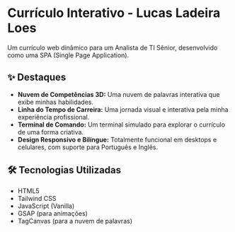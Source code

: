 # Currículo Interativo - Lucas Ladeira Loes

Um currículo web dinâmico para um Analista de TI Sênior, desenvolvido como uma SPA (Single Page Application).

## ✨ Destaques

* **Nuvem de Competências 3D:** Uma nuvem de palavras interativa que exibe minhas habilidades.
* **Linha do Tempo de Carreira:** Uma jornada visual e interativa pela minha experiência profissional.
* **Terminal de Comando:** Um terminal simulado para explorar o currículo de uma forma criativa.
* **Design Responsivo e Bilíngue:** Totalmente funcional em desktops e celulares, com suporte para Português e Inglês.

## 🛠️ Tecnologias Utilizadas

* HTML5
* Tailwind CSS
* JavaScript (Vanilla)
* GSAP (para animações)
* TagCanvas (para a nuvem de palavras)
